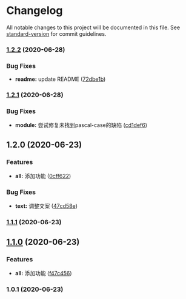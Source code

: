 # Changelog

All notable changes to this project will be documented in this file. See [standard-version](https://github.com/conventional-changelog/standard-version) for commit guidelines.

### [1.2.2](https://github.com/BryanAdamss/vue-cli-plugin-auto-alias/compare/v1.2.1...v1.2.2) (2020-06-28)


### Bug Fixes

* **readme:** update README ([72dbe1b](https://github.com/BryanAdamss/vue-cli-plugin-auto-alias/commit/72dbe1b54dbfc6229f61d14d9aa21718161d8be4))

### [1.2.1](https://github.com/BryanAdamss/vue-cli-plugin-auto-alias/compare/v1.2.0...v1.2.1) (2020-06-28)


### Bug Fixes

* **module:** 尝试修复未找到pascal-case的缺陷 ([cd1def6](https://github.com/BryanAdamss/vue-cli-plugin-auto-alias/commit/cd1def61274068db9d4fd96e962932062fe3a846))

## 1.2.0 (2020-06-23)


### Features

* **all:** 添加功能 ([0cff622](https://github.com/BryanAdamss/vue-cli-plugin-auto-alias/commit/0cff622b6e370cd0c20f7a9b7e6dea85e2b54393))


### Bug Fixes

* **text:** 调整文案 ([47cd58e](https://github.com/BryanAdamss/vue-cli-plugin-auto-alias/commit/47cd58e4a43f0d8f067c01ac5aad84ce8ede72c9))

### [1.1.1](https://github.com/BryanAdamss/vue-cli-plugin-auto-alias/compare/v1.1.0...v1.1.1) (2020-06-23)

## [1.1.0](https://github.com/BryanAdamss/vue-cli-plugin-auto-alias/compare/v1.0.1...v1.1.0) (2020-06-23)


### Features

* **all:** 添加功能 ([f47c456](https://github.com/BryanAdamss/vue-cli-plugin-auto-alias/commit/f47c4569eff0bca4c80486c7412604b79dc0f4ae))

### 1.0.1 (2020-06-23)
